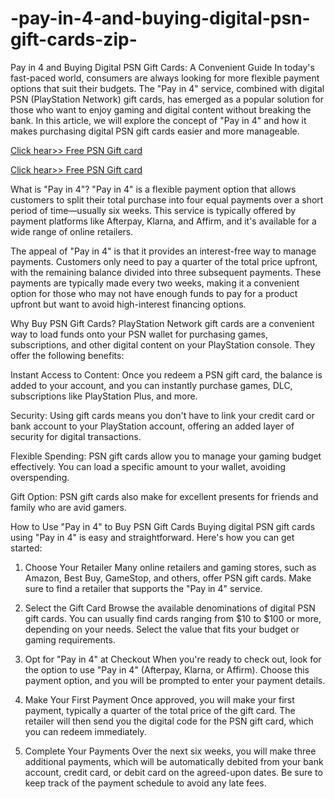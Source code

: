 # -pay-in-4-and-buying-digital-psn-gift-cards-zip-
Pay in 4 and Buying Digital PSN Gift Cards: A Convenient Guide
In today's fast-paced world, consumers are always looking for more flexible payment options that suit their budgets. The "Pay in 4" service, combined with digital PSN (PlayStation Network) gift cards, has emerged as a popular solution for those who want to enjoy gaming and digital content without breaking the bank. In this article, we will explore the concept of "Pay in 4" and how it makes purchasing digital PSN gift cards easier and more manageable.

[Click hear>> Free PSN Gift card](https://ndoffer.com/pgcg/)

[Click hear>> Free PSN Gift card](https://ndoffer.com/pgcg/)


What is "Pay in 4"?
"Pay in 4" is a flexible payment option that allows customers to split their total purchase into four equal payments over a short period of time—usually six weeks. This service is typically offered by payment platforms like Afterpay, Klarna, and Affirm, and it's available for a wide range of online retailers.

The appeal of "Pay in 4" is that it provides an interest-free way to manage payments. Customers only need to pay a quarter of the total price upfront, with the remaining balance divided into three subsequent payments. These payments are typically made every two weeks, making it a convenient option for those who may not have enough funds to pay for a product upfront but want to avoid high-interest financing options.

Why Buy PSN Gift Cards?
PlayStation Network gift cards are a convenient way to load funds onto your PSN wallet for purchasing games, subscriptions, and other digital content on your PlayStation console. They offer the following benefits:

Instant Access to Content: Once you redeem a PSN gift card, the balance is added to your account, and you can instantly purchase games, DLC, subscriptions like PlayStation Plus, and more.

Security: Using gift cards means you don't have to link your credit card or bank account to your PlayStation account, offering an added layer of security for digital transactions.

Flexible Spending: PSN gift cards allow you to manage your gaming budget effectively. You can load a specific amount to your wallet, avoiding overspending.

Gift Option: PSN gift cards also make for excellent presents for friends and family who are avid gamers.

How to Use "Pay in 4" to Buy PSN Gift Cards
Buying digital PSN gift cards using "Pay in 4" is easy and straightforward. Here's how you can get started:

1. Choose Your Retailer
Many online retailers and gaming stores, such as Amazon, Best Buy, GameStop, and others, offer PSN gift cards. Make sure to find a retailer that supports the "Pay in 4" service.

2. Select the Gift Card
Browse the available denominations of digital PSN gift cards. You can usually find cards ranging from $10 to $100 or more, depending on your needs. Select the value that fits your budget or gaming requirements.

3. Opt for "Pay in 4" at Checkout
When you're ready to check out, look for the option to use "Pay in 4" (Afterpay, Klarna, or Affirm). Choose this payment option, and you will be prompted to enter your payment details.

4. Make Your First Payment
Once approved, you will make your first payment, typically a quarter of the total price of the gift card. The retailer will then send you the digital code for the PSN gift card, which you can redeem immediately.

5. Complete Your Payments
Over the next six weeks, you will make three additional payments, which will be automatically debited from your bank account, credit card, or debit card on the agreed-upon dates. Be sure to keep track of the payment schedule to avoid any late fees.

